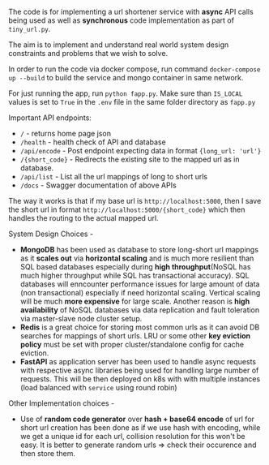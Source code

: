 The code is for implementing a url shortener service with **async** API calls being used as well as **synchronous** code implementation as part of `tiny_url.py`.

The aim is to implement and understand real world system design constraints and problems that we wish to solve.

In order to run the code via docker compose, run command `docker-compose up --build` to build the service and mongo container in same network.

For just running the app, run `python fapp.py`. Make sure than `IS_LOCAL` values is set to `True` in the `.env` file in the same folder directory as `fapp.py`

Important API endpoints:

- `/` - returns home page json
- `/health` - health check of API and database
- `/api/encode` - Post endpoint expecting data in format `{long_url: 'url'}`
- `/{short_code}` - Redirects the existing site to the mapped url as in database.
- `/api/list` - List all the url mappings of long to short urls
- `/docs` - Swagger documentation of above APIs

The way it works is that if my base url is `http://localhost:5000`, then I save the short url in format `http://localhost:5000/{short_code}` which then handles the routing to the actual mapped url.

System Design Choices -

- **MongoDB** has been used as database to store long-short url mappings as it **scales out** via **horizontal scaling** and is much more resilient than SQL based databases especially during **high throughput**(NoSQL has much higher throughput while SQL has transactional accuracy). SQL databases will enncounter performance issues for large amount of data (non transactional) especially if need horizontal scaling. Vertical scaling will be much **more expensive** for large scale. Another reason is **high availability** of NoSQL databases via data replication and fault toleration via master-slave node cluster setup.
- **Redis** is a great choice for storing most common urls as it can avoid DB searches for mappings of short urls. LRU or some other **key eviction policy** must be set with proper cluster/standalone config for cache eviction.
- **FastAPI** as application server has been used to handle async requests with respective async libraries being used for handling large number of requests. This will be then deployed on k8s with with multiple instances (load balanced with `service` using round robin)

Other Implementation choices -

- Use of **random code generator** over **hash + base64 encode** of url for short url creation has been done as if we use hash with encoding, while we get a unique id for each url, collision resolution for this won't be easy. It is better to generate random urls => check their occurence and then store them.

